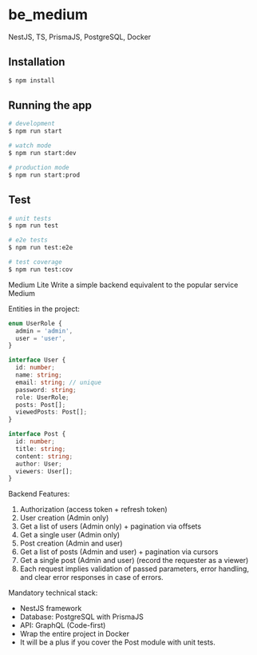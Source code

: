 # be_medium

NestJS, TS, PrismaJS, PostgreSQL, Docker

## Installation

```bash
$ npm install
```

## Running the app

```bash
# development
$ npm run start

# watch mode
$ npm run start:dev

# production mode
$ npm run start:prod
```

## Test

```bash
# unit tests
$ npm run test

# e2e tests
$ npm run test:e2e

# test coverage
$ npm run test:cov
```

Medium Lite
Write a simple backend equivalent to the popular service Medium

Entities in the project:

```typescript
enum UserRole {
  admin = 'admin',
  user = 'user',
}

interface User {
  id: number;
  name: string;
  email: string; // unique
  password: string;
  role: UserRole;
  posts: Post[];
  viewedPosts: Post[];
}

interface Post {
  id: number;
  title: string;
  content: string;
  author: User;
  viewers: User[];
}
```

Backend Features:

1. Authorization (access token + refresh token)
2. User creation (Admin only)
3. Get a list of users (Admin only) + pagination via offsets
4. Get a single user (Admin only)
5. Post creation (Admin and user)
6. Get a list of posts (Admin and user) + pagination via cursors
7. Get a single post (Admin and user) (record the requester as a viewer)
8. Each request implies validation of passed parameters, error handling, and clear error responses in case of errors.

Mandatory technical stack:

- NestJS framework
- Database: PostgreSQL with PrismaJS
- API: GraphQL (Code-first)
- Wrap the entire project in Docker
- It will be a plus if you cover the Post module with unit tests.
